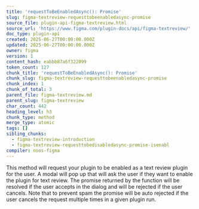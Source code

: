```yaml
---
title: 'requestToBeEnabledAsync(): Promise'
slug: figma-textreview-requesttobeenabledasync-promise
source_file: plugin-api-figma-textreview.html
source_url: 'https://www.figma.com/plugin-docs/api/figma-textreview/'
doc_type: plugin-api
created: 2025-06-27T00:00:00.000Z
updated: 2025-06-27T00:00:00.000Z
owner: figma
version: 1
content_hash: eabbb87a6f322099
token_count: 127
chunk_title: 'requestToBeEnabledAsync(): Promise'
chunk_slug: figma-textreview-requesttobeenabledasync-promise
chunk_index: 1
chunk_of_total: 3
parent_file: figma-textreview.md
parent_slug: figma-textreview
char_count: 442
heading_level: h3
chunk_type: method
merge_type: atomic
tags: []
sibling_chunks:
  - figma-textreview-introduction
  - figma-textreview-requesttobedisabledasync-promise-isenabl
compiler: noos-figma
---
```


This method will request your plugin to be enabled as a text review plugin for the user.
A modal will pop up that will ask the user if they want to enable the plugin for text review.
The promise returned by the function will be resolved if the user accepts in the dialog and will be rejected if the user cancels.
Note that to prevent spam the promise will be auto rejected if the user cancels the request multiple times in a given plugin run.
